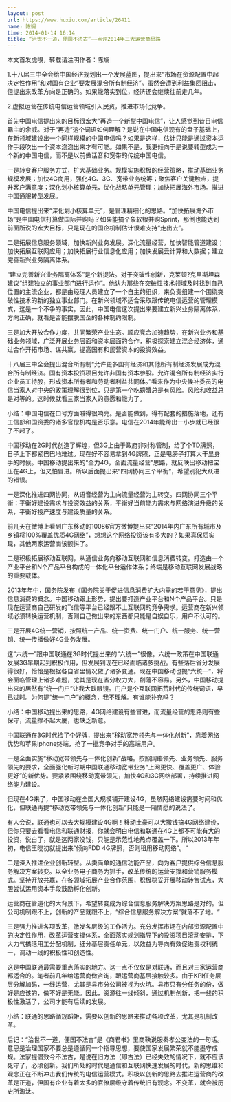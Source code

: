 ```yaml
---
layout: post
url: https://www.huxiu.com/article/26411
name: 陈斓
time: 2014-01-14 16:14
title: “治世不一道，便国不法古”——点评2014年三大运营商思路
---
```

本文首发虎嗅，转载请注明作者：陈斓

1.十八届三中全会给中国经济规划出一个发展蓝图，提出来“市场在资源配置中起决定性作用”和对国有企业“要发展混合所有制经济”。虽然会遭到利益集团阻击，但提出来改革方向是正确的。如果能落实到位，经济还会继续往前走几年。

2.虚拟运营在传统电信运营领域引入民资，推进市场化竞争。

首先中国电信提出来的目标很宏大“再造一个新型中国电信”，让人感觉到昔日电信霸主的余威。对于“再造”这个词语如何理解？是说在中国电信现有的盘子基础上，在新领域建设出一个同样规模的中国电信吗？如果是这样，估计只能是通过资本运作手段吹出一个资本泡泡出来才有可能。如果不是，我更倾向于是说要转型成为一个新的中国电信，而不是以前做话音和宽带的传统中国电信。

一是转变客户服务方式，扩大基础业务。规模实施积极的经营策略，推动基础业务规模发展；加快4G商用，强化4G、3G、宽带业务统筹；聚焦客户关键触点，提升客户满意度；深化划小核算单元，优化战略单元管理；加快拓展海外市场。推进中国通服转型发展。

中国电信提出来“深化划小核算单元”，是管理精细化的思路。“加快拓展海外市场”是中国电信打算做国际并购吗？如果能搞个象软银并购Sprint，那倒也能达到前面所说的宏大目标，只是现在的国企机制估计很难支持“走出去”。

二是拓展信息服务领域，加快新兴业务发展。深化流量经营，加快智能管道建设；加快拓展互联网应用；加快拓展行业信息化应用；加快发展云计算和大数据；建立完善新兴业务隔离体系。

“建立完善新兴业务隔离体系”是个新提法。对于突破性创新，克莱顿?克里斯坦森建议“组建独立的事业部门进行运作”。他认为那些在突破性技术领域及时找到自己位置的主流企业，都是由经理人员建立了一个自主的组织，来负责组建一个围绕突破性技术的新的独立事业部门。在新兴领域不适合采取跟传统电信运营的管理模式，这是一个不争的事实。因此，中国电信这次提出来要建立新兴业务隔离体系，方向正确，就看是否能摆脱国企的各种制约限制。

三是加大开放合作力度，共同繁荣产业生态。顺应竞合加速趋势，在新兴业务和基础业务领域，广泛开展业务层面和资本层面的合作，积极探索建立混合经济体，通过合作开拓市场、谋共赢，提高国有和民营资本的投资效益。

十八届三中全会提出混合所有制“允许更多国有经济和其他所有制经济发展成为混合所有制经济。国有资本投资项目允许非国有资本参股。允许混合所有制经济实行企业员工持股，形成资本所有者和劳动者利益共同体。”看来作为中央候补委员的电信当家人对中央的政策理解很到位，只是第一个吃螃蟹总是有风险。风险和收益总是对等的。这时候就看三家当家人的意愿和能力了。

小结：中国电信在口号方面喊得很响亮。是否能做到，得有配套的措施落地，还有工信部和国资委的诸多官僚机构是否乐意。电信在2014年能跨出一小步就已经很了不起了。

中国移动在2G时代创造了辉煌，但3G上由于政府非对称管制，给了个TD牌照，日子上下都紧巴巴地难过。现在好不容易拿到4G牌照，正是甩膀子打算大干显身手的时候。中国移动提出来的“全力4G，全面流量经营”思路，就反映出移动把宝压在4G上，但又怕冒进。所以后面提出来“四网协同三个平衡”，希望别犯大跃进的错误。

一是深化推进四网协同，从语音经营为主向流量经营为主转变。四网协同三个平衡：平衡好建设需求与投资效益的关系，平衡好当前能力需求与网络演进升级的关系，平衡好投产速度与建设质量的关系。

前几天在微博上看到广东移动的10086官方微博提出来“2014年内广东所有城市及乡镇将100%覆盖优质4G网络”，想想这个网络投资该有多大的？如果真保质实现，其他两家运营商该颤抖了。

二是积极拓展移动互联网，从通信业务向移动互联网和信息消费转变。打造由一个产业平台和N个产品平台构成的一体化平台运作体系；终端是移动互联网发展战略的重要载体。

2013年年中，国务院发布《国务院关于促进信息消费扩大内需的若干意见》，提出信息消费的概念。中国移动跟上形势，提出要打造产业平台和N个产品平台。只是现在运营商自己研发的飞信等平台已经跟不上互联网的竞争需求。运营商在新兴领域必须转换运营机制，否则自己做出来的东西都只能是自娱自乐，用户不认可的。

三是开展4G统一营销，按照统一产品、统一资费、统一门户、统一服务、统一营销、统一传播做好4G业务发展。

这“六统一”跟中国联通在3G时代提出来的“六统一”很像。六统一政策在中国联通发展3G早期起到积极作用，但发展到现在已经面临诸多挑战。有些落后省分发展得很好，恰恰是根据各自省里情况做了诸多变通。现在中国移动也提“六统一”，将会面临管理上诸多难题，尤其是现在省分权力大，削藩不容易。另外，中国移动提出来的居然有“统一门户”让我大跌眼镜。门户是个互联网拓荒时代的传统词语，早已过时。为何提“统一门户”的概念，我不理解。有谁能补充吗？

小结：中国移动提出来的思路，4G网络建设有些冒进，而流量经营的思路则有些保守，流量撑不起大厦，也缺乏新意。

中国联通在3G时代捡了个好牌，提出来“移动宽带领先与一体化创新”，靠着网络优势和苹果iphone终端，抢了一批竞争对手的高端用户。

一是全面实施“移动宽带领先与一体化创新”战略。按照网络领先、业务领先、服务领先的要求，全面强化新时期中国联通移动宽带业务“上网更快、覆盖更广、体验更好”的新优势。要紧紧围绕移动宽带领先，加快4G和3G网络部署，持续推进网络能力建设。

但现在4G来了，中国移动在全国大规模铺开建设4G，虽然网络建设需要时间和优化，但联通再提“移动宽带领先与一体化创新”只能是一厢情愿的说法了。

有人会说，联通也可以去大规模建设4G啊！移动土豪可以大撒钱搞4G网络建设，但你只要去看看电信和联通财报，你就会明白电信和联通在4G上都不可能有大的投资，说白了，就是这两家没钱，只能是示范性地热点覆盖一下。所以2013年年初，电信王晓初就提出来“倾向FDD 4G牌照，否则租用移动网络”。“

二是深入推进企业创新转型。从卖简单的通信功能产品，向为客户提供综合信息服务解决方案转变。以全业务电子商务为抓手，改革传统的运营支撑和营销服务模式。坚持开放共赢，在各领域拓展产业合作范围，积极稳妥开展移动转售试点，大胆尝试运用资本手段鼓励孵化创新。

运营商在管道化的大背景下，希望转变成为综合信息服务解决方案思路是对的。但公司机制跟不上，创新的产品就跟不上，“综合信息服务解决方案”就落不了地。“

三是强力推进各项改革，激发各层级的工作活力。充分发挥市场在内部资源配置中的决定性作用，改革运营支撑体系，全面落实规划指导下的投资项目滚动安排，下大力气搞活用工分配机制，细分基层责任单元，以效益为导向有效促进责权利统一，调动一线的积极性和创造性。

这是中国联通最需要重点落实的地方。这一点不仅仅是对联通，而且对三家运营商都适合的。笔者前几年给运营商做咨询，跟运营商基层接触较多。由于KPI任务层层分解加码，一线运营，尤其是县市分公司被视为火坑。县市只有分任务的份，做好是应该的，做不好是无能。因此，资源往一线倾斜，通过机制创新，把一线的积极性激活了，公司才能有后续的发展。

小结：联通的思路循规蹈矩，需要以创新的思路来推动各项改革，尤其是机制改革。

后记：“治世不一道，便国不法古”是《商君书》里商鞅说服秦孝公变法的一句话。意思是治理国家不要总是遵循同一个指导思想，要使国家发展繁荣就不能墨守成规。法家提倡效今不法古，是说在旧方法（即古法）已经失效的情况下，就不应该死守了，必须创新。我们所处的时代是通信和互联网快速发展的时代，新的思维和观念正在不断冲击我们传统的电信运营模式。积极以创新的思路去推进运营商的改革是正道，但国有企业有着太多的官僚层级守着传统旧有观念。不变革，就会被历史所淘汰。

